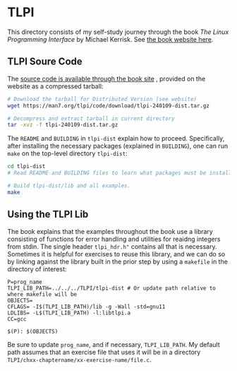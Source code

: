 # TLPI

This directory consists of my self-study journey through the book *The Linux Programming Interface*
by Michael Kerrisk. See [the book website here](https://man7.org/tlpi/).

## TLPI Soure Code

The [source code is available through the book site](https://man7.org/tlpi/code/index.html)
, provided on the website as a compressed tarball:

```bash
# Download the tarball for Distributed Version (see website)
wget https://man7.org/tlpi/code/download/tlpi-240109-dist.tar.gz

# Decompress and extract tarball in current directory
tar -xvz -f tlpi-240109-dist.tar.gz 
```

The `README` and `BUILDING` in `tlpi-dist` explain how to proceed. Specifically,
after installing the necessary packages (explained in `BUILDING`), one can run
`make` on the top-level directory `tlpi-dist`:

```bash
cd tlpi-dist
# Read README and BUILDING files to learn what packages must be installed.

# Build tlpi-dist/lib and all examples.
make
```

## Using the TLPI Lib

The book explains that the examples throughout the book use a library consisting of functions
for error handling and utilities for reaidng integers from stdin. The single header `tlpi_hdr.h"`
contains all that is necessary. Sometimes it is helpful for exercises to reuse this library,
and we can do so by linking against the library built in the prior step by using a `makefile`
in the directory of interest:

```make
P=prog_name
TLPI_LIB_PATH=../../../TLPI/tlpi-dist # Or update path relative to where makefile will be
OBJECTS=
CFLAGS= -I$(TLPI_LIB_PATH)/lib -g -Wall -std=gnu11
LDLIBS= -L$(TLPI_LIB_PATH) -l:libtlpi.a
CC=gcc

$(P): $(OBJECTS)
```

Be sure to update `prog_name`, and if necessary, `TLPI_LIB_PATH`. My default path assumes that
an exercise file that uses it will be in a directory `TLPI/chxx-chaptername/xx-exercise-name/file.c`.
